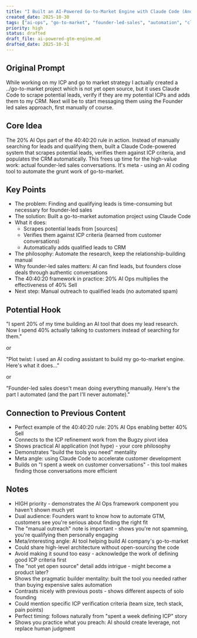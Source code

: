 ```yaml
---
title: "I Built an AI-Powered Go-to-Market Engine with Claude Code (And It's Working)"
created_date: 2025-10-30
tags: ["ai-ops", "go-to-market", "founder-led-sales", "automation", "claude-code"]
priority: high
status: drafted
draft_file: ai-powered-gtm-engine.md
drafted_date: 2025-10-31
---
```


## Original Prompt
While working on my ICP and go to market strategy I actually created a ../go-to-market project which is not yet open source, but it uses Claude Code to scrape potential leads, verify if they are my potential ICPs and adds them to my CRM. Next will be to start messaging them using the Founder led sales approach, first manually of course.

## Core Idea
The 20% AI Ops part of the 40:40:20 rule in action. Instead of manually searching for leads and qualifying them, built a Claude Code-powered system that scrapes potential leads, verifies them against ICP criteria, and populates the CRM automatically. This frees up time for the high-value work: actual founder-led sales conversations. It's meta - using an AI coding tool to automate the grunt work of go-to-market.

## Key Points
- The problem: Finding and qualifying leads is time-consuming but necessary for founder-led sales
- The solution: Built a go-to-market automation project using Claude Code
- What it does:
  - Scrapes potential leads from [sources]
  - Verifies them against ICP criteria (learned from customer conversations)
  - Automatically adds qualified leads to CRM
- The philosophy: Automate the research, keep the relationship-building manual
- Why founder-led sales matters: AI can find leads, but founders close deals through authentic conversations
- The 40:40:20 framework in practice: 20% AI Ops multiplies the effectiveness of 40% Sell
- Next step: Manual outreach to qualified leads (no automated spam)

## Potential Hook
"I spent 20% of my time building an AI tool that does my lead research. Now I spend 40% actually talking to customers instead of searching for them."

or

"Plot twist: I used an AI coding assistant to build my go-to-market engine. Here's what it does..."

or

"Founder-led sales doesn't mean doing everything manually. Here's the part I automated (and the part I'll never automate)."

## Connection to Previous Content
- Perfect example of the 40:40:20 rule: 20% AI Ops enabling better 40% Sell
- Connects to the ICP refinement work from the Bugzy pivot idea
- Shows practical AI application (not hype) - your core philosophy
- Demonstrates "build the tools you need" mentality
- Meta angle: using Claude Code to accelerate customer development
- Builds on "I spent a week on customer conversations" - this tool makes finding those conversations more efficient

## Notes
- HIGH priority - demonstrates the AI Ops framework component you haven't shown much yet
- Dual audience: Founders want to know how to automate GTM, customers see you're serious about finding the right fit
- The "manual outreach" note is important - shows you're not spamming, you're qualifying then personally engaging
- Meta/interesting angle: AI tool helping build AI company's go-to-market
- Could share high-level architecture without open-sourcing the code
- Avoid making it sound too easy - acknowledge the work of defining good ICP criteria first
- The "not yet open source" detail adds intrigue - might become a product later?
- Shows the pragmatic builder mentality: built the tool you needed rather than buying expensive sales automation
- Contrasts nicely with previous posts - shows different aspects of solo founding
- Could mention specific ICP verification criteria (team size, tech stack, pain points)
- Perfect timing: follows naturally from "spent a week defining ICP" story
- Shows you practice what you preach: AI should create leverage, not replace human judgment
